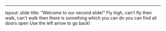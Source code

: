 
---
layout: slide
title: "Welcome to our second slide!"
Fly high, can't fly then walk, can't walk then there is something which you can do
you can find all doors open
Use the left arrow to go back!
